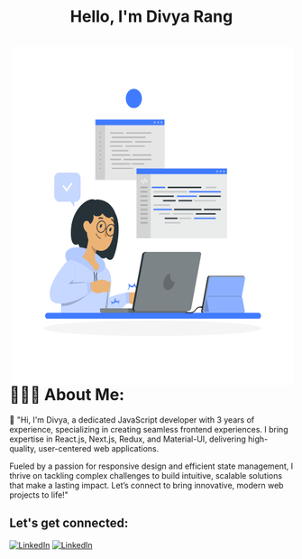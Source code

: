 <h1 align="center">  Hello, I'm Divya Rang </h1>

 <br/>
  <img align="right" alt="GIF" src="https://github.com/divyarang24/divyarang24/blob/main/image.svg" width="500" height="600" />
<h1>👨🏻‍💻 About Me:</h1>

<p>


 
 👋 "Hi, I'm Divya, a dedicated JavaScript developer with 3 years of experience, specializing in creating seamless frontend experiences. I bring expertise in React.js, Next.js, Redux, and Material-UI, delivering high-quality, user-centered web applications.

Fueled by a passion for responsive design and efficient state management, 
I thrive on tackling complex challenges to build intuitive, scalable solutions that make a lasting impact. Let’s connect to bring innovative, modern web projects to life!"



</p>


##  Let's get connected:

<p>
 <a href="https://www.linkedin.com/in/divya-rang-3a0002230/" target="_blank"><img alt="LinkedIn" src="https://img.shields.io/badge/linkedin-%230077B5.svg?&style=for-the-badge&logo=linkedin&logoColor=white"  height="30px"/></a> 
  <a href="divyarang24@gmail.com" target="_blank"><img alt="LinkedIn" src="https://img.shields.io/badge/Gmail-8A2BE2?&style=for-the-badge&logo=gmail&logoColor=white"  height="30px"/></a> 

 
</p>

